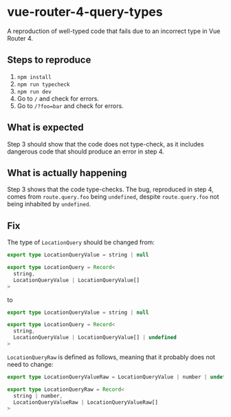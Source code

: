 # vue-router-4-query-types

A reproduction of well-typed code that fails due to an incorrect type in Vue Router 4.

## Steps to reproduce

1. `npm install`
2. `npm run typecheck`
3. `npm run dev`
4. Go to `/` and check for errors.
5. Go to `/?foo=bar` and check for errors.

## What is expected

Step 3 should show that the code does not type-check, as it includes dangerous code that should produce an error in step 4.

## What is actually happening

Step 3 shows that the code type-checks. The bug, reproduced in step 4, comes from `route.query.foo` being `undefined`, despite `route.query.foo` not being inhabited by `undefined`.

## Fix

The type of `LocationQuery` should be changed from:

```ts
export type LocationQueryValue = string | null

export type LocationQuery = Record<
  string,
  LocationQueryValue | LocationQueryValue[]
>
```

to

```ts
export type LocationQueryValue = string | null

export type LocationQuery = Record<
  string,
  LocationQueryValue | LocationQueryValue[] | undefined
>
```

`LocationQueryRaw` is defined as follows, meaning that it probably does not need to change:

```ts
export type LocationQueryValueRaw = LocationQueryValue | number | undefined

export type LocationQueryRaw = Record<
  string | number,
  LocationQueryValueRaw | LocationQueryValueRaw[]
>
```
